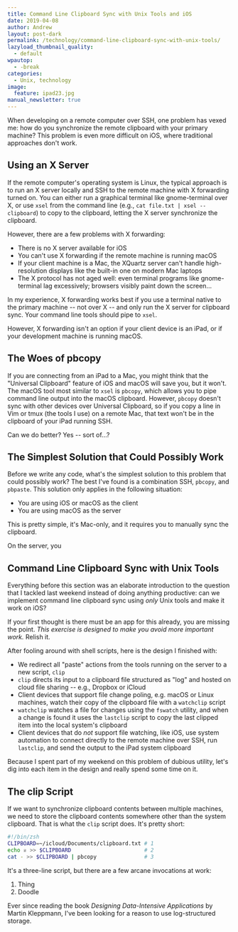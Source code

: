 ```yaml
---
title: Command Line Clipboard Sync with Unix Tools and iOS
date: 2019-04-08
author: Andrew
layout: post-dark
permalink: /technology/command-line-clipboard-sync-with-unix-tools/
lazyload_thumbnail_quality:
  - default
wpautop:
  - -break
categories:
  - Unix, technology
image:
  feature: ipad23.jpg
manual_newsletter: true
---
```


When developing on a remote computer over SSH, one problem has vexed me: how do you synchronize the remote clipboard with your primary machine? This problem is even more difficult on iOS, where traditional approaches don't work.

## Using an X Server

If the remote computer's operating system is Linux, the typical approach is to run an X server locally and SSH to the remote machine with X forwarding turned on. You can either run a graphical terminal like gnome-terminal over X, or use `xsel` from the command line (e.g., `cat file.txt | xsel --clipboard`) to copy to the clipboard, letting the X server synchronize the clipboard.

However, there are a few problems with X forwarding:

- There is no X server available for iOS
- You can't use X forwarding if the remote machine is running macOS
- If your client machine is a Mac, the XQuartz server can't handle high-resolution displays like the built-in one on modern Mac laptops
- The X protocol has not aged well: even terminal programs like gnome-terminal lag excessively; browsers visibly paint down the screen...

In my experience, X forwarding works best if you use a terminal native to the primary machine -- not over X -- and only run the X server for clipboard sync. Your command line tools should pipe to `xsel`.

However, X forwarding isn't an option if your client device is an iPad, or if your development machine is running macOS.

## The Woes of pbcopy

If you are connecting from an iPad to a Mac, you might think that the "Universal Clipboard" feature of iOS and macOS will save you, but it won't. The macOS tool most similar to `xsel` is `pbcopy`, which allows you to pipe command line output into the macOS clipboard. However, `pbcopy` doesn't sync with other devices over Universal Clipboard, so if you copy a line in Vim or tmux (the tools I use) on a remote Mac, that text won't be in the clipboard of your iPad running SSH.

Can we do better? Yes -- sort of...?

## The Simplest Solution that Could Possibly Work

Before we write any code, what's the simplest solution to this problem that could possibly work? The best I've found is a combination SSH, `pbcopy`, and `pbpaste`. This solution only applies in the following situation:

- You are using iOS or macOS as the client
- You are using macOS as the server

This is pretty simple, it's Mac-only, and it requires you to manually sync the clipboard.

On the server, you 


## Command Line Clipboard Sync with Unix Tools

Everything before this section was an elaborate introduction to the question that I tackled last weekend instead of doing anything productive: can we implement command line clipboard sync using _only_ Unix tools and make it work on iOS?

If your first thought is there must be an app for this already, you are missing the point. _This exercise is designed to make you avoid more important work._ Relish it.

After fooling around with shell scripts, here is the design I finished with:

- We redirect all "paste" actions from the tools running on the server to a new script, `clip`
- `clip` directs its input to a clipboard file structured as "log" and hosted on cloud file sharing -- e.g., Dropbox or iCloud
- Client devices that support file change poling, e.g. macOS or Linux machines, watch their copy of the clipboard file with a `watchclip` script
- `watchclip` watches a file for changes using the `fswatch` utility, and when a change is found it uses the `lastclip` script to copy the last clipped item into the local system's clipboard
- Client devices that do _not_ support file watching, like iOS, use system automation to connect directly to the remote machine over SSH, run `lastclip`, and send the output to the iPad system clipboard

Because I spent part of my weekend on this problem of dubious utility, let's dig into each item in the design and really spend some time on it.

## The clip Script

If we want to synchronize clipboard contents between multiple machines, we need to store the clipboard contents somewhere other than the system clipboard. That is what the `clip` script does. It's pretty short:

```bash
#!/bin/zsh
CLIPBOARD=~/icloud/Documents/clipboard.txt # 1
echo ♕ >> $CLIPBOARD                       # 2
cat - >> $CLIPBOARD | pbcopy               # 3

```

It's a three-line script, but there are a few arcane invocations at work:

1. Thing
2. Doodle

Ever since reading the book _Designing Data-Intensive Applications_ by Martin Kleppmann, I've been looking for a reason to use log-structured storage.

